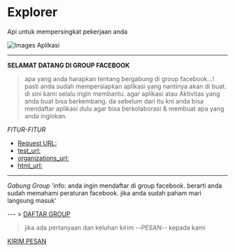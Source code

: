 # Explorer
Api untuk mempersingkat pekerjaan anda

![Images Aplikasi](https://avatars2.githubusercontent.com/u/48804514?v=4)

---

**SELAMAT DATANG DI GROUP FACEBOOK**

> apa yang anda harapkan tentang bergabung di group facebook...! 
> pasti anda sudah mempersiapkan aplikasi yang nantinya akan di buat. di sini kami selalu ingin membantu.
>agar aplikasi atau Aktivitas yang anda buat bisa berkembang. da sebelum dari itu kni anda bisa mendaftar aplikasi dulu agar bisa berkolaborasi & membuat apa yang anda inginkan.

*FITUR-FITUR*

- [Request URL: ](https://github.com/marketplace/group-facebook)
- [test_url: ](https://developer.github.com/v3)
- [organizations_url: ](https://api.github.com/users/group-facebook/orgs)
- [html_url: ](https://github.com/group-facebook/Explorer)

---
*Gabung Group*
'info: anda ingin mendaftar di group facebook. berarti anda sudah memahami peraturan facebook. jika anda sudah paham mari langsung masuk'

--- > [DAFTAR GROUP](https://www.facebook.com/n/?ads%2Fgrowth%2Faymt%2Femail_click%2F=&aref=1551498781824441&b=aHR0cHM6Ly93d3cuZmFjZWJvb2suY29tLzI3MzgyNzg5OTk2OTA2NC8%3D&c=2215282755201436&m=ARwYW1IsiR0CRocp&medium=email∣=583142c2c92e7G5afa62287dbeG5831475c295b9Ga02&n=1551498781824441&n_m=bisnisku955%40gmail.com&p=page_redirect_in_post_preview&t=1991077890989477)

> jika ada pertanyaan dan keluhan kirim --*PESAN*-- kepada kami 

[KIRIM PESAN](https://gmail.com/bisnisku955@gmail.com)
